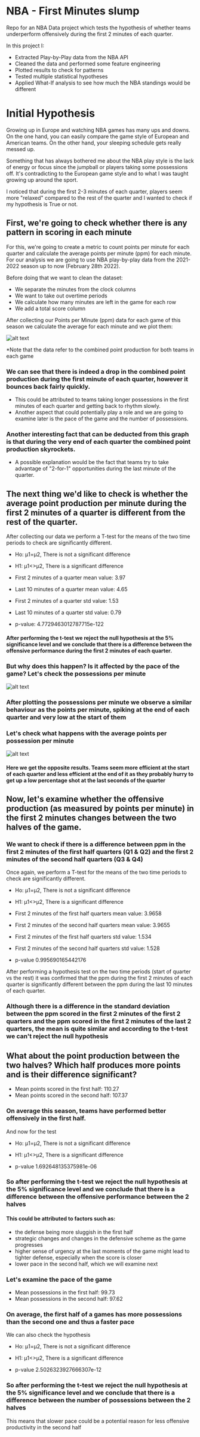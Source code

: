 # NBA - First Minutes slump
Repo for an NBA Data project which tests the hypothesis of whether teams underperform offensively during the first 2 minutes of each quarter.

In this project I:
- Extracted Play-by-Play data from the NBA API
- Cleaned the data and performed some feature engineering
- Plotted results to check for patterns
- Tested multiple statistical hypotheses
- Applied What-If analysis to see how much the NBA standings would be different

# Initial Hypothesis
Growing up in Europe and watching NBA games has many ups and downs. On the one hand, you can easily compare the game style of European and American teams. On the other hand, your sleeping schedule gets really messed up.

Something that has always bothered me about the NBA play style is the lack of energy or focus since the jumpball or players taking some possessions off. It's contradicting to the European game style and to what I was taught growing up around the sport.

I noticed that during the first 2-3 minutes of each quarter, players seem more "relaxed" compared to the rest of the quarter and I wanted to check if my hypothesis is True or not.

## First, we're going to check whether there is any pattern in scoring in each minute
For this, we're going to create a metric to count points per minute for each quarter and calculate the average points per minute (ppm) for each minute.
For our analysis we are going to use NBA play-by-play data from the 2021-2022 season up to now (February 28th 2022).

Before doing that we want to clean the dataset:
- We separate the minutes from the clock columns
- We want to take out overtime periods
- We calculate how many minutes are left in the game for each row
- We add a total score column

After collecting our Points per Minute (ppm) data for each game of this season we calculate the average for each minute and we plot them:
 
![alt text](https://github.com/MarlinMyrte/First-Minutes/blob/main/ppm_avg.png "Average Combined Points per Minute")
 
*Note that the data refer to the combined point production for both teams in each game

### We can see that there is indeed a drop in the combined point production during the first minute of each quarter, however it bounces back fairly quickly.
- This could be attributed to teams taking longer possessions in the first minutes of each quarter and getting back to rhythm slowly.
- Another aspect that could potentially play a role and we are going to examine later is the pace of the game and the number of possessions.
### Another interesting fact that can be deducted from this graph is that during the very end of each quarter the combined point production skyrockets.
- A possible explanation would be the fact that teams try to take advantage of "2-for-1" opportunities during the last minute of the quarter.

## The next thing we'd like to check is whether the average point production per minute during the first 2 minutes of a quarter is different from the rest of the quarter.

After collecting our data we perform a T-test for the means of the two time periods to check are significantly different.

- Ho: μ1=μ2, There is not a significant difference
- H1: μ1<>μ2, There is a significant difference
 
- First 2 minutes of a quarter mean value: 3.97
- Last 10 minutes of a quarter mean value: 4.65
- First 2 minutes of a quarter std value: 1.53
- Last 10 minutes of a quarter std value: 0.79
- p-value: 4.7729463012787715e-122

#### After performing the t-test we reject the null hypothesis at the 5% significance level and we conclude that there is a difference between the offensive performance during the first 2 minutes of each quarter.

### But why does this happen? Is it affected by the pace of the game? Let's check the possessions per minute

![alt text](https://github.com/MarlinMyrte/First-Minutes/blob/main/poss_pm_avg.png "Average Combined Possessions per Minute")

### After plotting the possessions per minute we observe a similar behaviour as the points per minute, spiking at the end of each quarter and very low at the start of them
### Let's check what happens with the average points per possession per minute

![alt text](https://github.com/MarlinMyrte/First-Minutes/blob/main/pppm_avg.png "Average Combined Points per Possession per Minute")

#### Here we get the opposite results. Teams seem more efficient at the start of each quarter and less efficient at the end of it as they probably hurry to get up a low percentage shot at the last seconds of the quarter


## Now, let's examine whether the offensive production (as measured by points per minute) in the first 2 minutes changes between the two halves of the game.
### We want to check if there is a difference between ppm in the first 2 minutes of the first half quarters (Q1 & Q2) and the first 2 minutes of the second half quarters (Q3 & Q4)

Once again, we perform a T-test for the means of the two time periods to check are significantly different.

- Ho: μ1=μ2, There is not a significant difference
- H1: μ1<>μ2, There is a significant difference

- First 2 minutes of the first half quarters mean value: 3.9658
- First 2 minutes of the second half quarters mean value: 3.9655
- First 2 minutes of the first half quarters std value: 1.534
- First 2 minutes of the second half quarters std value: 1.528
- p-value 0.995690165442176

After performing a hypothesis test on the two time periods (start of quarter vs the rest) it was confirmed that the ppm during the first 2 minutes of each quarter is significantly different between the ppm during the last 10 minutes of each quarter.

### Although there is a difference in the standard deviation between the ppm scored in the first 2 minutes of the first 2 quarters and the ppm scored in the first 2 minutes of the last 2 quarters, the mean is quite similar and according to the t-test we can't reject the null hypothesis

## What about the point production between the two halves? Which half produces more points and is their difference significant?

- Mean points scored in the first half: 110.27
- Mean points scored in the second half: 107.37

### On average this season, teams have performed better offensively in the first half.

And now for the test
- Ho: μ1=μ2, There is not a significant difference
- H1: μ1<>μ2, There is a significant difference

- p-value 1.692648135375981e-06

### So after performing the t-test we reject the null hypothesis at the 5% significance level and we conclude that there is a difference between the offensive performance between the 2 halves

#### This could be attributed to factors such as:
- the defense being more sluggish in the first half
- strategic changes and changes in the defensive scheme as the game progresses
- higher sense of urgency at the last moments of the game might lead to tighter defense, especially when the score is closer
- lower pace in the second half, which we will examine next

### Let's examine the pace of the game

- Mean possessions in the first half: 99.73
- Mean possessions in the second half: 97.62

### On average, the first half of a games has more possessions than the second one and thus a faster pace

We can also check the hypothesis
- Ho: μ1=μ2, There is not a significant difference
- H1: μ1<>μ2, There is a significant difference

- p-value 2.5026323927666307e-12

### So after performing the t-test we reject the null hypothesis at the 5% significance level and we conclude that there is a difference between the number of possessions between the 2 halves
This means that slower pace could be a potential reason for less offensive productivity in the second half
